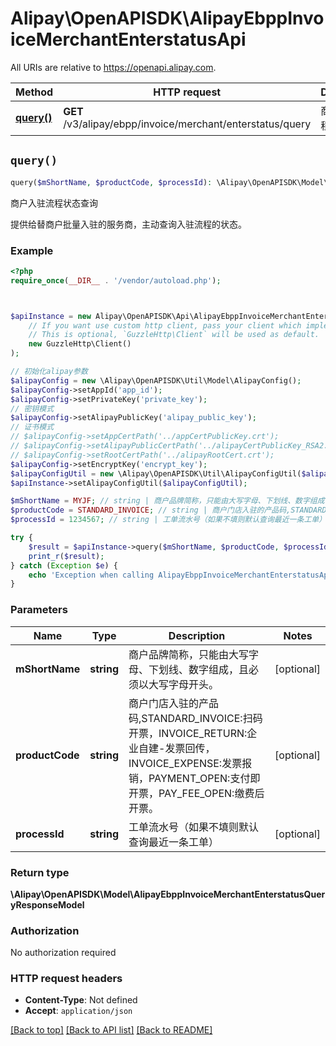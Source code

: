 # Alipay\OpenAPISDK\AlipayEbppInvoiceMerchantEnterstatusApi

All URIs are relative to https://openapi.alipay.com.

Method | HTTP request | Description
------------- | ------------- | -------------
[**query()**](AlipayEbppInvoiceMerchantEnterstatusApi.md#query) | **GET** /v3/alipay/ebpp/invoice/merchant/enterstatus/query | 商户入驻流程状态查询


## `query()`

```php
query($mShortName, $productCode, $processId): \Alipay\OpenAPISDK\Model\AlipayEbppInvoiceMerchantEnterstatusQueryResponseModel
```

商户入驻流程状态查询

提供给替商户批量入驻的服务商，主动查询入驻流程的状态。

### Example

```php
<?php
require_once(__DIR__ . '/vendor/autoload.php');



$apiInstance = new Alipay\OpenAPISDK\Api\AlipayEbppInvoiceMerchantEnterstatusApi(
    // If you want use custom http client, pass your client which implements `GuzzleHttp\ClientInterface`.
    // This is optional, `GuzzleHttp\Client` will be used as default.
    new GuzzleHttp\Client()
);

// 初始化alipay参数
$alipayConfig = new \Alipay\OpenAPISDK\Util\Model\AlipayConfig();
$alipayConfig->setAppId('app_id');
$alipayConfig->setPrivateKey('private_key');
// 密钥模式
$alipayConfig->setAlipayPublicKey('alipay_public_key');
// 证书模式
// $alipayConfig->setAppCertPath('../appCertPublicKey.crt');
// $alipayConfig->setAlipayPublicCertPath('../alipayCertPublicKey_RSA2.crt');
// $alipayConfig->setRootCertPath('../alipayRootCert.crt');
$alipayConfig->setEncryptKey('encrypt_key');
$alipayConfigUtil = new \Alipay\OpenAPISDK\Util\AlipayConfigUtil($alipayConfig);
$apiInstance->setAlipayConfigUtil($alipayConfigUtil);

$mShortName = MYJF; // string | 商户品牌简称，只能由大写字母、下划线、数字组成，且必须以大写字母开头。
$productCode = STANDARD_INVOICE; // string | 商户门店入驻的产品码,STANDARD_INVOICE:扫码开票，INVOICE_RETURN:企业自建-发票回传，INVOICE_EXPENSE:发票报销，PAYMENT_OPEN:支付即开票，PAY_FEE_OPEN:缴费后开票。
$processId = 1234567; // string | 工单流水号（如果不填则默认查询最近一条工单）

try {
    $result = $apiInstance->query($mShortName, $productCode, $processId);
    print_r($result);
} catch (Exception $e) {
    echo 'Exception when calling AlipayEbppInvoiceMerchantEnterstatusApi->query: ', $e->getMessage(), PHP_EOL;
}
```

### Parameters

Name | Type | Description  | Notes
------------- | ------------- | ------------- | -------------
 **mShortName** | **string**| 商户品牌简称，只能由大写字母、下划线、数字组成，且必须以大写字母开头。 | [optional]
 **productCode** | **string**| 商户门店入驻的产品码,STANDARD_INVOICE:扫码开票，INVOICE_RETURN:企业自建-发票回传，INVOICE_EXPENSE:发票报销，PAYMENT_OPEN:支付即开票，PAY_FEE_OPEN:缴费后开票。 | [optional]
 **processId** | **string**| 工单流水号（如果不填则默认查询最近一条工单） | [optional]

### Return type

**\Alipay\OpenAPISDK\Model\AlipayEbppInvoiceMerchantEnterstatusQueryResponseModel**

### Authorization

No authorization required

### HTTP request headers

- **Content-Type**: Not defined
- **Accept**: `application/json`

[[Back to top]](#) [[Back to API list]](../../README.md#api-endpoints)
[[Back to README]](../../README.md)
